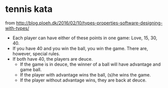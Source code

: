 # tennis kata

from http://blog.ploeh.dk/2016/02/10/types-properties-software-designing-with-types/

- Each player can have either of these points in one game: Love, 15, 30, 40.
- If you have 40 and you win the ball, you win the game. There are, however, special rules.
- If both have 40, the players are deuce.
  - If the game is in deuce, the winner of a ball will have advantage and game ball.
  - If the player with advantage wins the ball, (s)he wins the game.
  - If the player without advantage wins, they are back at deuce.
